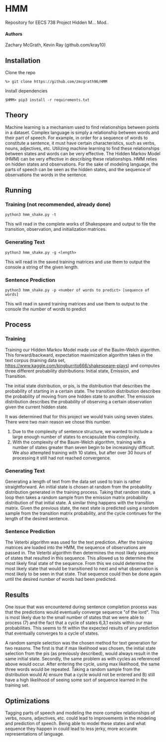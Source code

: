 # HMM
Repository for EECS 738 Project Hidden M... Mod..

#### Authors
Zachary McGrath, Kevin Ray (github.com/kray10)

## Installation

Clone the repo
```
%> git clone https://github.com/zmcgrath96/HMM
```

Install dependencies
```
$HMM> pip3 install -r requirements.txt

```
## Theory
Machine learning is a mechanism used to find relationships between points in a dataset. Complex language is simply a relationship between words and their part of speech. For example, in order for a sequence of words to constitute a sentence, it must have certain characteristics, such as verbs, nouns, adjectives, etc. Utilizing machine learning to find these relationships between states and words can be very effective. The Hidden Markov Model (HMM) can be very effective in describing these relationships. HMM relies on hidden states and observations. For the sake of modeling language, the parts of speech can be seen as the hidden states, and the sequence of observations the words in the sentence.
## Running

### Training (not recommended, already done)
```
python3 hmm_shake.py -t
```
This will read in the complete works of Shakespeare and output to file the transition, observation, and initialization matrices.

### Generating Text
```
python3 hmm_shake.py -g <length>
```
This will read in the saved training matrices and use them to output the console a string of the given length.

### Sentence Prediction
```
python3 hmm_shake.py -p <number of words to predict> [sequence of words]
```
This will read in saved training matrices and use them to output to the console the number of words to predict

## Process

### Training
Training our Hidden Markov Model made use of the Baulm-Welch algorithm. This forward/backward, expectation maximization algorithm takes in the text corpus (training data set, https://www.kaggle.com/kingburrito666/shakespeare-plays) and computes three different probability distributions: Initial state, Emission, and Transition.

The initial state distribution, or pis, is the distribution that describes the probability of starting in a certain state. The transition distribution describes the probability of moving from one hidden state to another. The emission distribution describes the probability of observing a certain observation given the current hidden state.

It was determined that for this project we would train using seven states. There were two main reason we chose this number.
1. Due to the complexity of sentence structure, we wanted to include a large enough number of states to encapsulate this complexity.
2. With the complexity of the Baum-Welch algorithm, training with a number of states greater than seven begin to be increasingly difficult. We also attempted training with 10 states, but after over 30 hours of processing it still had not reached convergence.

### Generating Text
Generating a length of text from the data set used to train is rather straightforward. An initial state is chosen at random from the probability distribution generated in the training process. Taking that random state, a loop then takes a random sample from the emission matrix probability distribution of that initial state. A similar thing happens with the transition matrix. Given the previous state, the next state is predicted using a random sample from the transition matrix probability, and the cycle continues for the length of the desired sentence.

### Sentence Prediction
The Veterbi algorithm was used for the text prediction. After the training matrices are loaded into the HMM, the sequence of observations are passed in. The Veterbi algorithm then determines the most likely sequence of states that resulted in this sequence. This allowed us to determine the most likely final state of the sequence. From this we could determine the most likely state that would be transitioned to next and what observation is most likely to be seen in that state. That sequence could then be done again until the desired number of words had been predicted.

## Results
One issue that was encountered during sentence completion process was that the predictions would eventually converge sequence "of the lord". This is most likely due to the small number of states that we were able to process (7) and the fact that a cycle of states 6,3,1 exists within our max probabilities. This seems to fit within the expected results of any prediction that eventually converges to a cycle of states.

A random sample selection was the chosen method for text generation for two reasons. The first is that if max likelihood was chosen, the initial state selection from the pis (as previously described), would always result in the same initial state. Secondly, the same problem as with cycles as referenced above would occur. After entering the cycle, using max likelihood, the same three words would be repeated. Taking a random sample from the distribution would A) ensure that a cycle would not be entered and B) still have a high likelihood of seeing some sort of sequence learned in the training set.

## Optimizations
Tagging parts of speech and modeling the more complex relationships of verbs, nouns, adjectives, etc. could lead to improvements in the modeling and prediction of speech. Being able to model these states and what sequence they happen in could lead to less jerky, more accurate representations of language.
